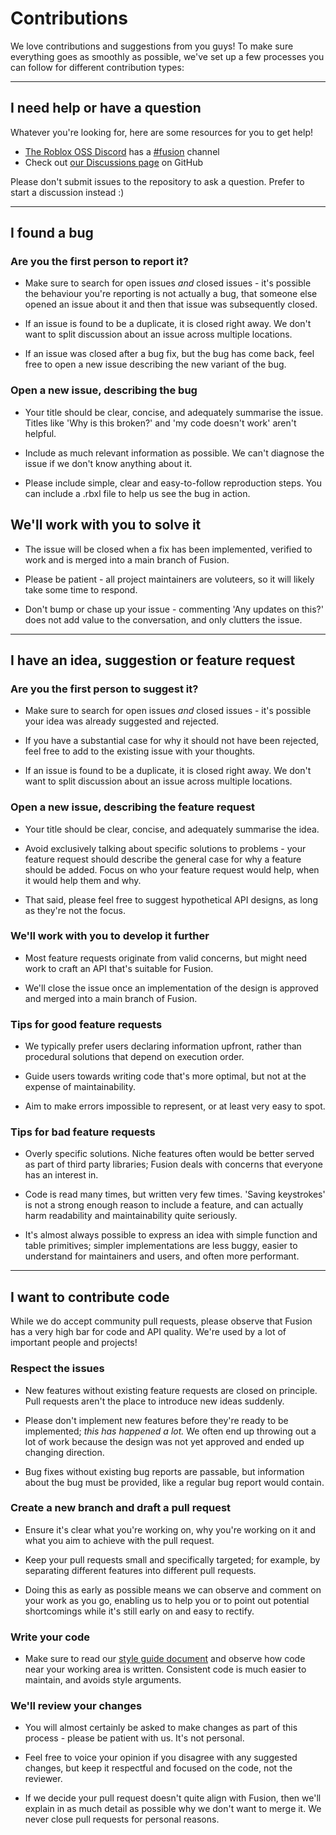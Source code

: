 # Contributions

We love contributions and suggestions from you guys! To make sure everything goes as smoothly as possible, we've set up a few processes you can follow for different contribution types:

-----

## I need help or have a question

Whatever you're looking for, here are some resources for you to get help!

- [The Roblox OSS Discord](https://discord.gg/h2NV8PqhAD) has a [#fusion](https://discord.com/channels/385151591524597761/895437663040077834) channel
- Check out [our Discussions page](https://github.com/Elttob/Fusion/discussions) on GitHub

Please don't submit issues to the repository to ask a question. Prefer to start a
discussion instead :)

-----

## I found a bug

### Are you the first person to report it?

- Make sure to search for open issues *and* closed issues - it's possible
the behaviour you're reporting is not actually a bug, that someone else
opened an issue about it and then that issue was subsequently closed.

- If an issue is found to be a duplicate, it is closed right away. We don't
want to split discussion about an issue across multiple locations.

- If an issue was closed after a bug fix, but the bug has come back, feel
free to open a new issue describing the new variant of the bug.


### Open a new issue, describing the bug

- Your title should be clear, concise, and adequately summarise the issue.
Titles like 'Why is this broken?' and 'my code doesn't work' aren't helpful.

- Include as much relevant information as possible. We can't diagnose the
issue if we don't know anything about it.

- Please include simple, clear and easy-to-follow reproduction steps. You
can include a .rbxl file to help us see the bug in action.

## We'll work with you to solve it

- The issue will be closed when a fix has been implemented, verified to work
and is merged into a main branch of Fusion.

- Please be patient - all project maintainers are voluteers, so it will likely
take some time to respond.

- Don't bump or chase up your issue - commenting 'Any updates on this?' does
not add value to the conversation, and only clutters the issue.

-----

## I have an idea, suggestion or feature request

### Are you the first person to suggest it?

- Make sure to search for open issues *and* closed issues - it's possible
your idea was already suggested and rejected. 

- If you have a substantial case for why it should not have been rejected,
feel free to add to the existing issue with your thoughts.

- If an issue is found to be a duplicate, it is closed right away. We don't
want to split discussion about an issue across multiple locations.

### Open a new issue, describing the feature request

- Your title should be clear, concise, and adequately summarise the idea.

- Avoid exclusively talking about specific solutions to problems - your
feature request should describe the general case for why a feature should be
added. Focus on who your feature request would help, when it would help them
and why.

- That said, please feel free to suggest hypothetical API designs, as long
as they're not the focus.

### We'll work with you to develop it further

- Most feature requests originate from valid concerns, but might need work to
craft an API that's suitable for Fusion.

- We'll close the issue once an implementation of the design is approved and
merged into a main branch of Fusion.

### Tips for good feature requests

- We typically prefer users declaring information upfront, rather than
procedural solutions that depend on execution order.

- Guide users towards writing code that's more optimal, but not at the expense
of maintainability.

- Aim to make errors impossible to represent, or at least very easy to spot.

### Tips for bad feature requests

- Overly specific solutions. Niche features often would be better served as
part of third party libraries; Fusion deals with concerns that everyone has an
interest in.

- Code is read many times, but written very few times. 'Saving keystrokes' is
not a strong enough reason to include a feature, and can actually harm
readability and maintainability quite seriously.

- It's almost always possible to express an idea with simple function and table
primitives; simpler implementations are less buggy, easier to understand for
maintainers and users, and often more performant.

-----

## I want to contribute code

While we do accept community pull requests, please observe that Fusion has a
very high bar for code and API quality. We're used by a lot of important people
and projects!

### Respect the issues

- New features without existing feature requests are closed on principle. Pull
requests aren't the place to introduce new ideas suddenly.

- Please don't implement new features before they're ready to be implemented;
*this has happened a lot.* We often end up throwing out a lot of work because
the design was not yet approved and ended up changing direction.

- Bug fixes without existing bug reports are passable, but information about
the bug must be provided, like a regular bug report would contain.

### Create a new branch and draft a pull request

- Ensure it's clear what you're working on, why you're working on it and what
you aim to achieve with the pull request.

- Keep your pull requests small and specifically targeted; for example, by
separating different features into different pull requests.

- Doing this as early as possible means we can observe and comment on your
work as you go, enabling us to help you or to point out potential
shortcomings while it's still early on and easy to rectify.

### Write your code

- Make sure to read our <a href="./style-guide.md">style guide document</a>
and observe how code near your working area is written. Consistent code is much
easier to maintain, and avoids style arguments.

### We'll review your changes

- You will almost certainly be asked to make changes as part of this process -
please be patient with us. It's not personal.

- Feel free to voice your opinion if you disagree with any suggested changes,
but keep it respectful and focused on the code, not the reviewer.

- If we decide your pull request doesn't quite align with Fusion, then we'll
explain in as much detail as possible why we don't want to merge it. We never
close pull requests for personal reasons.